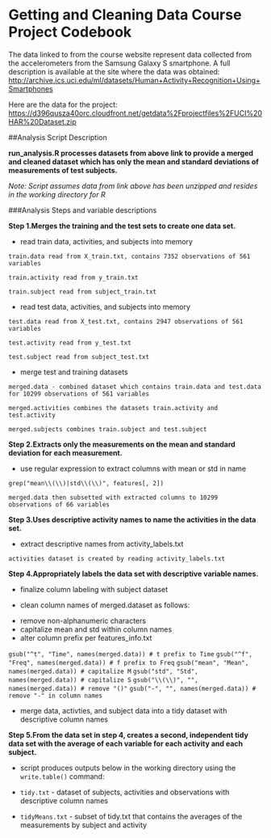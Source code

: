 Getting and Cleaning Data Course Project Codebook
===================================================
The data linked to from the course website represent data collected from the accelerometers from the Samsung Galaxy S smartphone. A full description is available at the site where the data was obtained: 
http://archive.ics.uci.edu/ml/datasets/Human+Activity+Recognition+Using+Smartphones 

Here are the data for the project: 
https://d396qusza40orc.cloudfront.net/getdata%2Fprojectfiles%2FUCI%20HAR%20Dataset.zip 

##Analysis Script Description

**run_analysis.R processes datasets from above link to provide a merged and cleaned dataset which has only the mean and standard deviations of measurements of test subjects.**

*Note: Script assumes data from link above has been unzipped and resides in the working directory for R*

###Analysis Steps and variable descriptions

**Step 1.Merges the training and the test sets to create one data set.**

  * read train data, activities, and subjects into memory
  
  `train.data read from X_train.txt, contains 7352 observations of 561 variables`

  `train.activity read from y_train.txt`
  
  `train.subject read from subject_train.txt`
  
  * read test data, activities, and subjects into memory
  
  `test.data read from X_test.txt, contains 2947 observations of 561 variables`

  `test.activity read from y_test.txt`
  
  `test.subject read from subject_test.txt`
  
  * merge test and training datasets
  
  `merged.data - combined dataset which contains train.data and test.data for 10299 observations of 561 variables`

  `merged.activities combines the datasets train.activity and test.activity`
  
  `merged.subjects combines train.subject and test.subject`
  
**Step 2.Extracts only the measurements on the mean and standard deviation for each measurement.** 

  * use regular expression to extract columns with mean or std in name
  
  `grep("mean\\(\\)|std\\(\\)", features[, 2])`

  `merged.data then subsetted with extracted columns to 10299 observations of 66 variables`

**Step 3.Uses descriptive activity names to name the activities in the data set.**

  * extract descriptive names from activity_labels.txt
  
  `activities dataset is created by reading activity_labels.txt`

**Step 4.Appropriately labels the data set with descriptive variable names.**

  * finalize column labeling with subject dataset
  
  * clean column names of merged.dataset as follows:
   + remove non-alphanumeric characters
   + capitalize mean and std within column names
   + alter column prefix per features_info.txt
   
   `gsub("^t", "Time", names(merged.data)) # t prefix to Time`
   `gsub("^f", "Freq", names(merged.data)) # f prefix to Freq`
   `gsub("mean", "Mean", names(merged.data)) # capitalize M`
   `gsub("std", "Std", names(merged.data)) # capitalize S`
   `gsub("\\(\\)", "", names(merged.data)) # remove "()"`
   `gsub("-", "", names(merged.data)) # remove "-" in column names`

  * merge data, activties, and subject data into a tidy dataset with descriptive column names

**Step 5.From the data set in step 4, creates a second, independent tidy data set with the average of each variable for each activity and each subject.**

  * script produces outputs below in the working directory using the `write.table()` command:
  
   + `tidy.txt` - dataset of subjects, activities and observations with descriptive column names
   
   + `tidyMeans.txt` - subset of tidy.txt that contains the averages of the measurements by subject and activity
